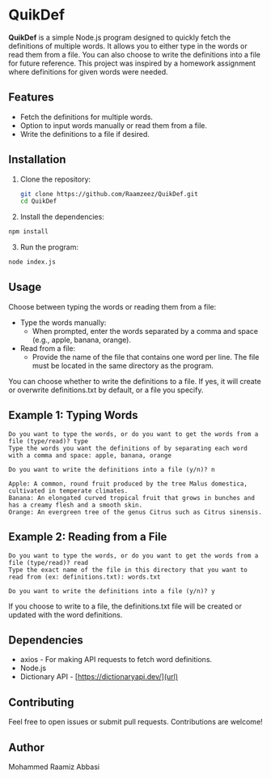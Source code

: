 # QuikDef

**QuikDef** is a simple Node.js program designed to quickly fetch the definitions of multiple words. It allows you to either type in the words or read them from a file. You can also choose to write the definitions into a file for future reference. This project was inspired by a homework assignment where definitions for given words were needed.

## Features

- Fetch the definitions for multiple words.
- Option to input words manually or read them from a file.
- Write the definitions to a file if desired.

## Installation

1. Clone the repository:
   ```bash
   git clone https://github.com/Raamzeez/QuikDef.git
   cd QuikDef
   
2. Install the dependencies:
  ```bash
  npm install
  ```

3. Run the program:
  ```bash
  node index.js
  ```
## Usage
Choose between typing the words or reading them from a file:

- Type the words manually:
  - When prompted, enter the words separated by a comma and space (e.g., apple, banana, orange).
- Read from a file:
  - Provide the name of the file that contains one word per line. The file must be located in the same directory as the program.
    
You can choose whether to write the definitions to a file. If yes, it will create or overwrite definitions.txt by default, or a file you specify.

## Example 1: Typing Words
```console
Do you want to type the words, or do you want to get the words from a file (type/read)? type
Type the words you want the definitions of by separating each word with a comma and space: apple, banana, orange

Do you want to write the definitions into a file (y/n)? n

Apple: A common, round fruit produced by the tree Malus domestica, cultivated in temperate climates.
Banana: An elongated curved tropical fruit that grows in bunches and has a creamy flesh and a smooth skin.
Orange: An evergreen tree of the genus Citrus such as Citrus sinensis.
```

## Example 2: Reading from a File
```console
Do you want to type the words, or do you want to get the words from a file (type/read)? read
Type the exact name of the file in this directory that you want to read from (ex: definitions.txt): words.txt

Do you want to write the definitions into a file (y/n)? y
```

If you choose to write to a file, the definitions.txt file will be created or updated with the word definitions.

## Dependencies
- axios - For making API requests to fetch word definitions.
- Node.js
- Dictionary API - [https://dictionaryapi.dev/](url)

## Contributing
Feel free to open issues or submit pull requests. Contributions are welcome!

## Author
Mohammed Raamiz Abbasi
